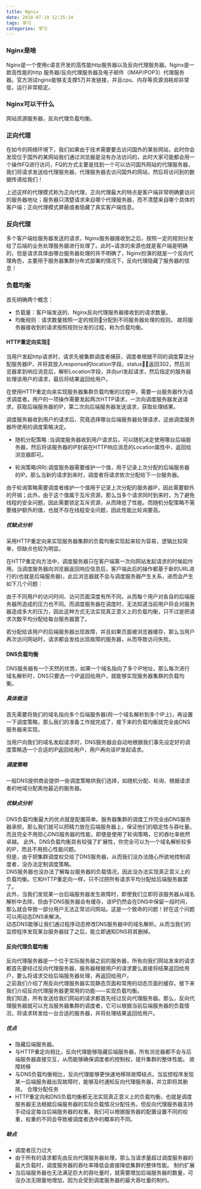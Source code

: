 ```yaml
---
title: Ngnix
date: 2018-07-19 12:25:14
tags: 学习
categories: 学习
---
```

### Nginx是啥
Nginx是一个使用c语言开发的高性能http服务器以及反向代理服务器。Nginx是一款高性能的http 服务器/反向代理服务器及电子邮件（IMAP/POP3）代理服务器。官方测试nginx能够支支撑5万并发链接，并且cpu、内存等资源消耗却非常低，运行非常稳定。
<!--more-->
### Nginx可以干什么
网站资源服务器，反向代理负载均衡。

### 正向代理
在如今的网络环境下，我们如果由于技术需要要去访问国外的某些网站，此时你会发现位于国外的某网站我们通过浏览器是没有办法访问的，此时大家可能都会用一个操作FQ进行访问，FQ的方式主要是找到一个可以访问国外网站的代理服务器，我们将请求发送给代理服务器，代理服务器去访问国外的网站，然后将访问到的数据传递给我们！

上述这样的代理模式称为正向代理，正向代理最大的特点是客户端非常明确要访问的服务器地址；服务器只清楚请求来自哪个代理服务器，而不清楚来自哪个具体的客户端；正向代理模式屏蔽或者隐藏了真实客户端信息。

### 反向代理
多个客户端给服务器发送的请求，Nginx服务器接收到之后，按照一定的规则分发给了后端的业务处理服务器进行处理了。此时~请求的来源也就是客户端是明确的，但是请求具体由哪台服务器处理的并不明确了，Nginx扮演的就是一个反向代理角色，主要用于服务器集群分布式部署的情况下，反向代理隐藏了服务器的信息！

### 负载均衡
首先明确两个概念：

+ 负载量：客户端发送的、Nginx反向代理服务器接收到的请求数量。
+ 均衡规则：请求数量按照一定的规则分配到不同服务器处理的规则。
故将服务器接收到的请求按照规则分发的过程，称为负载均衡。
#### HTTP重定向实现
当用户发起http请求时，请求先被集群调度者捕获，调度者根据不同的调度算法分配服务器IP，并将其放入response的location字段，status返回302，然后浏览器拿到响应消息后，解析Location字段，并向url发起请求，然后指定的服务器处理该用户的请求，最后将结果返回给用户。<br>

在使用HTTP重定向来实现服务器集群负载均衡的过程中，需要一台服务器作为请求调度者。用户的一项操作需要发起两次HTTP请求，一次向调度服务器发送请求，获取后端服务器的IP，第二次向后端服务器发送请求，获取处理结果。<br>

调度服务器收到用户的请求后，究竟选择哪台后端服务器处理请求，这由调度服务器所使用的调度策略决定。<br>

+ 随机分配策略 :当调度服务器收到用户请求后，可以随机决定使用哪台后端服务器，然后将该服务器的IP封装在HTTP响应消息的Location属性中，返回给浏览器即可。

+ 轮询策略(RR):调度服务器需要维护一个值，用于记录上次分配的后端服务器的IP。那么当新的请求到来时，调度者将请求依次分配给下一台服务器。

由于轮询策略需要调度者维护一个值用于记录上次分配的服务器IP，因此需要额外的开销；此外，由于这个值属于互斥资源，那么当多个请求同时到来时，为了避免线程的安全问题，因此需要锁定互斥资源，从而降低了性能。而随机分配策略不需要维护额外的值，也就不存在线程安全问题，因此性能比轮询要高。<br>

##### 优缺点分析

采用HTTP重定向来实现服务器集群的负载均衡实现起来较为容易，逻辑比较简单，但缺点也较为明显。<br>

在HTTP重定向方法中，调度服务器只在客户端第一次向网站发起请求的时候起作用。当调度服务器向浏览器返回响应信息后，客户端此后的操作都基于新的URL进行的(也就是后端服务器)，此后浏览器就不会与调度服务器产生关系，进而会产生如下几个问题：<br>

由于不同用户的访问时间、访问页面深度有所不同，从而每个用户对各自的后端服务器所造成的压力也不同。而调度服务器在调度时，无法知道当前用户将会对服务器造成多大的压力，因此这种方式无法实现真正意义上的负载均衡，只不过是把请求次数平均分配给每台服务器罢了。<br>

若分配给该用户的后端服务器出现故障，并且如果页面被浏览器缓存，那么当用户再次访问网站时，请求都会发给出现故障的服务器，从而导致访问失败。<br>

#### DNS负载均衡
DNS服务器有一个天然的优势，如果一个域名指向了多个IP地址，那么每次进行域名解析时，DNS只要选一个IP返回给用户，就能够实现服务器集群的负载均衡。

##### 具体做法
首先需要将我们的域名指向多个后端服务器(将一个域名解析到多个IP上)，再设置一下调度策略，那么我们的准备工作就完成了，接下来的负载均衡就完全由DNS服务器来实现。

当用户向我们的域名发起请求时，DNS服务器会自动地根据我们事先设定好的调度策略选一个合适的IP返回给用户，用户再向该IP发起请求。

##### 调度策略

一般DNS提供商会提供一些调度策略供我们选择，如随机分配、轮询、根据请求者的地域分配离他最近的服务器。

##### 优缺点分析

DNS负载均衡最大的优点就是配置简单。服务器集群的调度工作完全由DNS服务器承担，那么我们就可以把精力放在后端服务器上，保证他们的稳定性与吞吐量。而且完全不用担心DNS服务器的性能，即便是使用了轮询策略，它的吞吐率依然卓越。
此外，DNS负载均衡具有较强了扩展性，你完全可以为一个域名解析较多的IP，而且不用担心性能问题。
<br>
但是，由于把集群调度权交给了DNS服务器，从而我们没办法随心所欲地控制调度者，没办法定制调度策略。
<br>
DNS服务器也没办法了解每台服务器的负载情况，因此没办法实现真正意义上的负载均衡。它和HTTP重定向一样，只不过把所有请求平均分配给后端服务器罢了。
<br>
此外，当我们发现某一台后端服务器发生故障时，即使我们立即将该服务器从域名解析中去除，但由于DNS服务器会有缓存，该IP仍然会在DNS中保留一段时间，那么就会导致一部分用户无法正常访问网站。这是一个致命的问题！好在这个问题可以用动态DNS来解决。
<br>
动态DNS能够让我们通过程序动态修改DNS服务器中的域名解析。从而当我们的监控程序发现某台服务器挂了之后，能立即通知DNS将其删掉。
<br>
#### 反向代理负载均衡
反向代理服务器是一个位于实际服务器之前的服务器，所有向我们网站发来的请求都首先要经过反向代理服务器，服务器根据用户的请求要么直接将结果返回给用户，要么将请求交给后端服务器处理，再返回给用户。
<br>
之前我们介绍了用反向代理服务器实现静态页面和常用的动态页面的缓存。接下来我们介绍反向代理服务器更常用的功能——实现负载均衡。
<br>
我们知道，所有发送给我们网站的请求都首先经过反向代理服务器。那么，反向代理服务器就可以充当服务器集群的调度者，它可以根据当前后端服务器的负载情况，将请求转发给一台合适的服务器，并将处理结果返回给用户。
<br>
##### 优点

+ 隐藏后端服务器。
+ 与HTTP重定向相比，反向代理能够隐藏后端服务器，所有浏览器都不会与后端服务器直接交互，从而能够确保调度者的控制权，提升集群的整体性能。
故障转移
+ 与DNS负载均衡相比，反向代理能够更快速地移除故障结点。当监控程序发现某一后端服务器出现故障时，能够及时通知反向代理服务器，并立即将其删除。
合理分配任务
+ HTTP重定向和DNS负载均衡都无法实现真正意义上的负载均衡，也就是调度服务器无法根据后端服务器的实际负载情况分配任务。但反向代理服务器支持手动设定每台后端服务器的权重。我们可以根据服务器的配置设置不同的权重，权重的不同会导致被调度者选中的概率的不同。
##### 缺点

+ 调度者压力过大
+ 由于所有的请求都先由反向代理服务器处理，那么当请求量超过调度服务器的最大负载时，调度服务器的吞吐率降低会直接降低集群的整体性能。
制约扩展
+ 当后端服务器也无法满足巨大的吞吐量时，就需要增加后端服务器的数量，可没办法无限量地增加，因为会受到调度服务器的最大吞吐量的制约。
